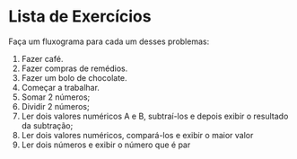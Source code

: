 # Lista de Exercícios

Faça um fluxograma para cada um desses problemas:
1. Fazer café.
2. Fazer compras de remédios.
3. Fazer um bolo de chocolate.
4. Começar a trabalhar.
5. Somar 2 números;
6. Dividir 2 números;
7. Ler dois valores numéricos A e B, subtraí-los e depois exibir o resultado da subtração;
8. Ler dois valores numéricos, compará-los e exibir o maior valor
9. Ler dois números e exibir o número que é par
